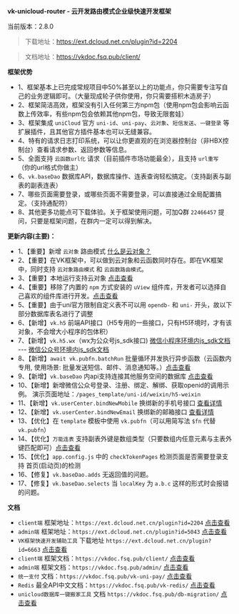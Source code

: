 **vk-unicloud-router - 云开发路由模式企业级快速开发框架**

当前版本：2.8.0

> 下载地址：https://ext.dcloud.net.cn/plugin?id=2204

> 文档地址：https://vkdoc.fsq.pub/client/

**框架优势**

* 1、框架基本上已完成常规项目中50%甚至以上的功能点，你只需要专注写自己的业务逻辑即可。（大量现成轮子供你使用，你只需要搭积木造房子）
* 2、框架简洁高效，框架没有引入任何第三方npm包（使用npm包会影响云函数上传效率，有些npm包会依赖其他npm包，导致无限套娃）
* 3、框架集成 `uniCloud` 官方 `uni-id`、`uni-pay`、`云对象`、`短信发送`、`一键登录` 等扩展插件，且其他官方插件基本也可以无缝兼容。
* 4、特有的请求日志打印系统，可以让你更直观的在浏览器控制台（非HBX控制台）查看请求参数、返回参数等信息。
* 5、全面支持 `云函数url化` 请求（目前插件市场功能最全），且支持 `url重写` （你的url格式你做主）
* 6、`vk.baseDao` 数据库API，数据库操作、连表查询轻松搞定。（支持副表与副表的副表连表）
* 7、哪些页面需要登录，或哪些页面不需要登录，可以直接通过全局配置搞定。（支持通配符）
* 8、其他更多功能点可下载体验。关于框架使用问题，可加Q群 `22466457` 提问，只要是框架问题，在群内一定可以得到解决。


**更新内容(主要)：**

* 1、【重要】新增 `云对象` 路由模式 [什么是云对象？](https://vkdoc.fsq.pub/client/uniCloud/cloudfunctions/cloudObject.html)
* 2、【重要】在VK框架中，可以做到云对象和云函数同时存在。即在VK框架中，同时支持 `云对象路由模式` 和 `云函数路由模式`。
* 3、【重要】本地运行支持云对象 [点击查看](https://vkdoc.fsq.pub/client/uniCloud/cloudfunctions/cloudObject.html#%E6%9C%AC%E5%9C%B0%E8%BF%90%E8%A1%8C)
* 4、【重要】移除了内置的 `npm` 方式安装的 `uView` 组件库，开发者可以选择自己喜欢的组件库进行开发。[点击查看](https://vkdoc.fsq.pub/client/quickstart.html#%E8%87%AA-client%E7%AB%AF%E6%A1%86%E6%9E%B6-2-6-0-%E8%B5%B7-%E4%B8%8D%E5%86%8D%E5%86%85%E7%BD%AE%E4%BB%BB%E4%BD%95-ui-%E6%A1%86%E6%9E%B6-%E4%BD%A0%E5%8F%AF%E4%BB%A5%E9%80%89%E6%8B%A9%E8%87%AA%E5%B7%B1%E5%96%9C%E6%AC%A2%E7%9A%84-ui-%E7%BB%84%E4%BB%B6%E5%BA%93%E8%BF%9B%E8%A1%8C%E5%BC%80%E5%8F%91%E3%80%82)
* 5、【重要】由于uni官方限制自定义表不可以用 `opendb-` 和 `uni-` 开头，故以下部分数据库表名进行了调整
* 6、【新增】`vk.h5` 前端API接口（H5专用的一些接口，只有H5环境时，才有该对象，不会增大小程序的包体积）
* 7、【新增】`vk.h5.wx`（wx为公众号js_sdk接口) [微信小程序环境内js_sdk文档](https://developers.weixin.qq.com/miniprogram/dev/component/web-view.html) --- [微信公众号环境内js_sdk文档](https://developers.weixin.qq.com/doc/offiaccount/OA_Web_Apps/JS-SDK.html)
* 8、【新增】`await vk.pubfn.batchRun` 批量循环并发执行异步函数（云函数内专用, 使用场景: 批量发送短信、邮件、消息通知等。）[点击查看](https://vkdoc.fsq.pub/client/jsapi.html#vk-pubfn-batchrun)
* 9、【新增】`vk.baseDao` 内api支持连接其他服务空间的数据库 [点击查看](https://vkdoc.fsq.pub/client/question/q9.html#%E4%BA%91%E5%87%BD%E6%95%B0%E7%AB%AF%E8%AF%B7%E6%B1%82%E5%A4%9A%E6%9C%8D%E5%8A%A1%E7%A9%BA%E9%97%B4%E7%A4%BA%E4%BE%8B%E4%BB%A3%E7%A0%81)
* 10、【新增】新增微信公众号登录、注册、绑定、解绑、获取openid的调用示例。 演示页面地址：`/pages_template/uni-id/weixin/h5-weixin`
* 11、【新增】`vk.userCenter.bindNewMobile` 换绑新的手机号接口 [查看详情](https://vkdoc.fsq.pub/client/vk.userCenter.html#vk-usercenter-bindnewmobile-%E6%8D%A2%E7%BB%91%E6%89%8B%E6%9C%BA%E5%8F%B7)
* 12、【新增】`vk.userCenter.bindNewEmail` 换绑新的邮箱接口 [查看详情](https://vkdoc.fsq.pub/client/vk.userCenter.html#vk-usercenter-bindnewemail-%E6%8D%A2%E7%BB%91%E9%82%AE%E7%AE%B1)
* 13、【优化】在 `template` 模板中使用 `vk.pubfn`（可以用简写法 `$fn` 代替 `vk.pubfn`）
* 14、【优化】`万能连表` 支持副表外键是数组类型（只要数组内任意元素与主表外键匹配即可）[点击查看](https://vkdoc.fsq.pub/client/uniCloud/db/selects.html#%E5%9C%BA%E6%99%AF6)
* 15、【优化】`app.config.js` 中的 `checkTokenPages` 检测页面是否需要登录支持 首页(启动页)的检测
* 16、【修复】`vk.baseDao.adds` 无返回值的问题。
* 17、【修复】`vk.baseDao.selects` 当 `localKey` 为 `a.b.c` 这样的形式时会报错的问题。

**文档**
* `client端` 框架地址：`https://ext.dcloud.net.cn/plugin?id=2204` [点击查看](https://ext.dcloud.net.cn/plugin?id=2204)
* `admin端` 框架地址：`https://ext.dcloud.net.cn/plugin?id=5043` [点击查看](https://ext.dcloud.net.cn/plugin?id=5043)
* `VK框架快速开发辅助工具` 下载地址 `https://ext.dcloud.net.cn/plugin?id=6663` [点击查看](https://ext.dcloud.net.cn/plugin?id=6663)
* `client端` 框架文档：`https://vkdoc.fsq.pub/client/` [点击查看](https://vkdoc.fsq.pub/client/)
* `admin端` 框架文档：`https://vkdoc.fsq.pub/admin/` [点击查看](https://vkdoc.fsq.pub/admin/)
* `统一支付` 文档：`https://vkdoc.fsq.pub/vk-uni-pay/` [点击查看](https://vkdoc.fsq.pub/vk-uni-pay/)
* `Redis` 最全API中文文档：`https://vkdoc.fsq.pub/vk-redis/` [点击查看](https://vkdoc.fsq.pub/vk-redis/)
* `unicloud数据库一键搬家工具` 文档 `https://vkdoc.fsq.pub/db-migration/` [点击查看](https://vkdoc.fsq.pub/db-migration/)
